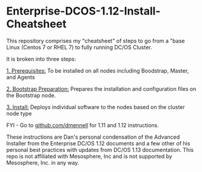 # Enterprise-DCOS-1.12-Install-Cheatsheet

This repository comprises my "cheatsheet" of steps to go from a "base Linux (Centos 7 or RHEL 7) to fully running DC/OS Cluster.

It is broken into three steps:

[1. Prerequisites:](https://github.com/jdyver/Enterprise-DC-OS-LATEST-Install-Cheatsheet/blob/master/1%20-%20Prerequisites.md) To be installed on all nodes including Boodstrap, Master, and Agents

[2. Bootstrap Preparation:](https://github.com/jdyver/Enterprise-DC-OS-LATEST-Install-Cheatsheet/blob/master/2%20-%20Bootstrap%20Preparation.md) Prepares the installation and configuration files on the Bootstrap node.

[3. Install:](https://github.com/jdyver/Enterprise-DC-OS-LATEST-Install-Cheatsheet/blob/master/3%20-%20Installation.md)  Deploys individual software to the nodes based on the cluster node type

FYI - Go to [github.com/dmennell](https://github.com/dmennell/Enterprise-DC-OS-1.12-Install-Cheatsheet) for 1.11 and 1.12 instructions.

These instructions are Dan's personal condensation of the Advanced Installer from the Enterprise DC/OS 1.12 documents and a few other of his personal best practices with updates from DC/OS 1.13 documentation.  This repo is not affiliated with Mesosphere, Inc and is not supported by Mesosphere, Inc. in any way.

